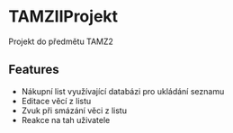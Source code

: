 # TAMZIIProjekt

Projekt do předmětu TAMZ2

## Features
* Nákupní list využívající databázi pro ukládání seznamu
* Editace věcí z listu
* Zvuk při smázání věci z listu
* Reakce na tah uživatele
